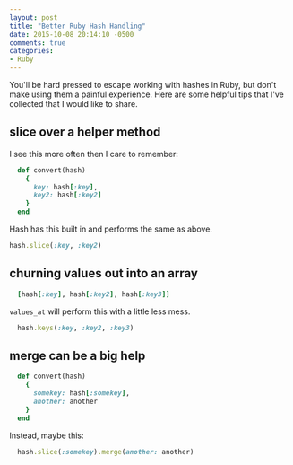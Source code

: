 ```yaml
---
layout: post
title: "Better Ruby Hash Handling"
date: 2015-10-08 20:14:10 -0500
comments: true
categories: 
- Ruby
---
```

You'll be hard pressed to escape working with hashes in Ruby, but don't make
using them a painful experience.  Here are some helpful tips that I've collected
that I would like to share.

<!-- more -->

## slice over a helper method

I see this more often then I care to remember:

``` ruby
  def convert(hash)
    {
      key: hash[:key],
      key2: hash[:key2]
    }
  end
```

Hash has this built in and performs the same as above.

``` ruby
hash.slice(:key, :key2)
```

## churning values out into an array

``` ruby
  [hash[:key], hash[:key2], hash[:key3]]
```

`values_at` will perform this with a little less mess.

``` ruby
  hash.keys(:key, :key2, :key3)
```

## merge can be a big help

``` ruby
  def convert(hash)
    {
      somekey: hash[:somekey],
      another: another
    }
  end
```

Instead, maybe this:

``` ruby
  hash.slice(:somekey).merge(another: another)
```
